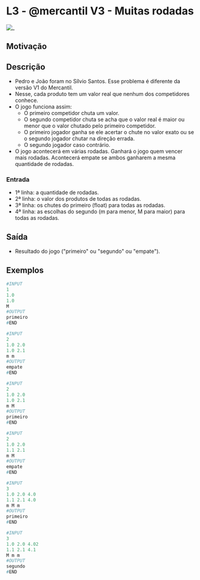 # L3 - @mercantil V3 - Muitas rodadas

![_](cover.jpg)

## Motivação

## Descrição

- Pedro e João foram no Sílvio Santos. Esse problema é diferente da versão V1 do Mercantil.
- Nesse, cada produto tem um valor real que nenhum dos competidores conhece.
- O jogo funciona assim:
  - O primeiro competidor chuta um valor.
  - O segundo competidor chuta se acha que o valor real é maior ou menor que o valor chutado pelo primeiro competidor.
  - O primeiro jogador ganha se ele acertar o chute no valor exato ou se o segundo jogador chutar na direção errada.
  - O segundo jogador caso contrário.
- O jogo acontecerá em várias rodadas. Ganhará o jogo quem vencer mais rodadas. Acontecerá empate se ambos ganharem a mesma quantidade de rodadas.

### Entrada

- 1ª linha: a quantidade de rodadas.  
- 2ª linha: o valor dos produtos de todas as rodadas.
- 3ª linha: os chutes do primeiro (float) para todas as rodadas.
- 4ª linha: as escolhas do segundo (m para menor, M para maior) para todas as rodadas.  

## Saída

- Resultado do jogo ("primeiro" ou "segundo" ou "empate").

## Exemplos  

``` py
#INPUT
1  
1.0  
1.0  
M  
#OUTPUT
primeiro
#END
```

```py
#INPUT
2  
1.0 2.0  
1.0 2.1  
m m  
#OUTPUT
empate
#END
```

```py
#INPUT  
2
1.0 2.0
1.0 2.1
m M
#OUTPUT
primeiro
#END
```

```py
#INPUT
2
1.0 2.0
1.1 2.1
m M
#OUTPUT
empate
#END
```

```py
#INPUT
3
1.0 2.0 4.0
1.1 2.1 4.0
m M m
#OUTPUT
primeiro
#END
```

```py
#INPUT
3
1.0 2.0 4.02
1.1 2.1 4.1
M m m
#OUTPUT
segundo
#END
```
